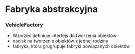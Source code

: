 # Fabryka abstrakcyjna

### VehicleFactory
- Wzorzec definiuje interfejs do tworzenia obiektów
- nacisk na tworzenie obiektów z jednej rodziny
- fabryka, która grugrupuje fabryki powiązanych obiektów